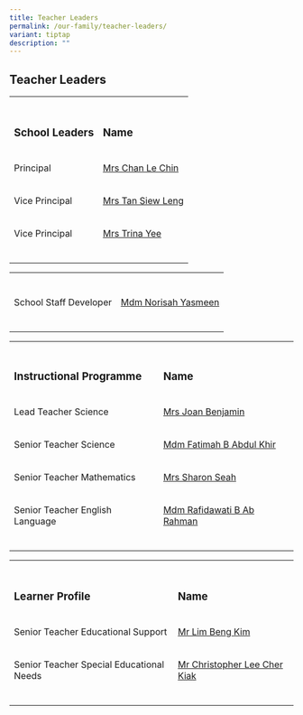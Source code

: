 ```yaml
---
title: Teacher Leaders
permalink: /our-family/teacher-leaders/
variant: tiptap
description: ""
---
```

<h2><strong>Teacher Leaders</strong></h2>
<p></p>
<table style="minWidth: 50px">
<colgroup>
<col>
<col>
</colgroup>
<tbody>
<tr>
<th rowspan="1" colspan="1">
<p></p>
</th>
<th rowspan="1" colspan="1">
<p></p>
</th>
</tr>
<tr>
<td rowspan="1" colspan="1">
<h3>School Leaders</h3>
</td>
<td rowspan="1" colspan="1">
<h3>Name</h3>
</td>
</tr>
<tr>
<td rowspan="1" colspan="1">
<p>Principal</p>
</td>
<td rowspan="1" colspan="1">
<p><a href="mailto:Tiong_Le_Chin@schools.gov.sg" rel="noopener nofollow" target="_blank">Mrs Chan Le Chin</a>
</p>
</td>
</tr>
<tr>
<td rowspan="1" colspan="1">
<p>Vice Principal</p>
</td>
<td rowspan="1" colspan="1">
<p><a href="mailto:tan_siew_leng@schools.gov.sg" rel="noopener nofollow" target="_blank">Mrs Tan Siew Leng</a>
</p>
</td>
</tr>
<tr>
<td rowspan="1" colspan="1">
<p>Vice Principal</p>
</td>
<td rowspan="1" colspan="1">
<p><a href="mailto:trina_pook_sim_nar@schools.gov.sg" rel="noopener nofollow" target="_blank">Mrs Trina Yee</a>
</p>
</td>
</tr>
<tr>
<td rowspan="1" colspan="1">
<p></p>
</td>
<td rowspan="1" colspan="1">
<p></p>
</td>
</tr>
</tbody>
</table>
<table style="minWidth: 50px">
<colgroup>
<col>
<col>
</colgroup>
<tbody>
<tr>
<th rowspan="1" colspan="1">
<p></p>
</th>
<th rowspan="1" colspan="1">
<p></p>
</th>
</tr>
<tr>
<td rowspan="1" colspan="1">
<p>School Staff Developer</p>
</td>
<td rowspan="1" colspan="1">
<p><a href="mailto:norisah_yasmeen_yussoff@schools.gov.sg" rel="noopener nofollow" target="_blank">Mdm Norisah Yasmeen</a>
</p>
</td>
</tr>
<tr>
<td rowspan="1" colspan="1">
<p></p>
</td>
<td rowspan="1" colspan="1">
<p></p>
</td>
</tr>
</tbody>
</table>
<table style="minWidth: 50px">
<colgroup>
<col>
<col>
</colgroup>
<tbody>
<tr>
<td rowspan="1" colspan="1">
<p></p>
</td>
<td rowspan="1" colspan="1">
<p></p>
</td>
</tr>
<tr>
<td rowspan="1" colspan="1">
<h3>Instructional Programme</h3>
</td>
<td rowspan="1" colspan="1">
<h3>Name</h3>
</td>
</tr>
<tr>
<td rowspan="1" colspan="1">
<p>Lead Teacher Science</p>
</td>
<td rowspan="1" colspan="1">
<p><a href="mailto:tan_lay_peng_a@schools.gov.sg" rel="noopener nofollow" target="_blank">Mrs Joan Benjamin</a>
</p>
</td>
</tr>
<tr>
<td rowspan="1" colspan="1">
<p>Senior Teacher Science</p>
</td>
<td rowspan="1" colspan="1">
<p><a href="mailto:fatimah_abdul_khir@schools.gov.sg" rel="noopener nofollow" target="_blank">Mdm Fatimah B Abdul Khir</a>
</p>
</td>
</tr>
<tr>
<td rowspan="1" colspan="1">
<p>Senior Teacher Mathematics</p>
</td>
<td rowspan="1" colspan="1">
<p><a href="mailto:loh_yeok_peng_sharon@schools.gov.sg" rel="noopener nofollow" target="_blank">Mrs Sharon Seah</a>
</p>
</td>
</tr>
<tr>
<td rowspan="1" colspan="1">
<p>Senior Teacher English Language</p>
</td>
<td rowspan="1" colspan="1">
<p><a href="mailto:rafidawati_abdul_rahman@schools.gov.sg" rel="noopener nofollow" target="_blank">Mdm Rafidawati B Ab Rahman</a>
</p>
</td>
</tr>
<tr>
<td rowspan="1" colspan="1">
<p></p>
</td>
<td rowspan="1" colspan="1">
<p></p>
</td>
</tr>
</tbody>
</table>
<table style="minWidth: 50px">
<colgroup>
<col>
<col>
</colgroup>
<tbody>
<tr>
<th rowspan="1" colspan="1">
<p></p>
</th>
<th rowspan="1" colspan="1">
<p></p>
</th>
</tr>
<tr>
<td rowspan="1" colspan="1">
<h3>Learner Profile</h3>
</td>
<td rowspan="1" colspan="1">
<h3>Name</h3>
</td>
</tr>
<tr>
<td rowspan="1" colspan="1">
<p>Senior Teacher Educational Support</p>
</td>
<td rowspan="1" colspan="1">
<p><a href="mailto:lim_beng_kim@schools.gov.sg" rel="noopener nofollow" target="_blank">Mr Lim Beng Kim</a>
</p>
</td>
</tr>
<tr>
<td rowspan="1" colspan="1">
<p>Senior Teacher Special Educational Needs</p>
</td>
<td rowspan="1" colspan="1">
<p><a href="mailto:lee_cher_kiak@schools.gov.sg" rel="noopener nofollow" target="_blank">Mr Christopher Lee Cher Kiak</a>
</p>
</td>
</tr>
<tr>
<td rowspan="1" colspan="1">
<p></p>
</td>
<td rowspan="1" colspan="1">
<p></p>
</td>
</tr>
</tbody>
</table>
<p></p>